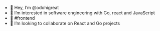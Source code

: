 - 👋 Hey, I’m @odohigreat
- 👀 I’m interested in software engineering with Go, react and JavaScript
- 🌱 #frontend
- 💞️ I’m looking to collaborate on React and Go projects
<!-- 📫 How to reach me --->

<!---
odohigreat/odohigreat is a ✨ special ✨ repository because its `README.md` (this file) appears on your GitHub profile.
You can click the Preview link to take a look at your changes.
--->
